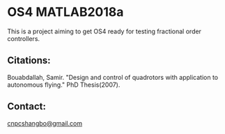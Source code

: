 # OS4 MATLAB2018a


This is a project aiming to get OS4 ready for testing fractional order controllers.



## Citations:

Bouabdallah, Samir. "Design and control of quadrotors with application to autonomous flying." PhD Thesis(2007).



## Contact:

cnpcshangbo@gmail.com
